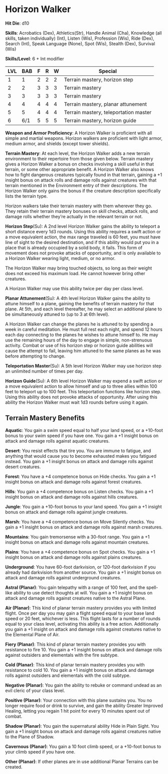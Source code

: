 # Horizon Walker

**Hit Die**: d10

**Skills**: Acrobatics (Dex), Athletics(Str), Handle Animal (Cha), Knowledge (all skills, taken individually) (Int), Listen (Wis), Profession (Wis), Ride (Dex), Search (Int), Speak Language (None), Spot (Wis), Stealth (Dex), Survival (Wis)

**Skills/Level**: 6 + Int modifier

LVL | BAB | F | R | W | Special 
--- | --- | - | - | - | ------- 
1   | 1   | 2 | 2 | 2 | Terrain mastery, horizon step
2   | 2   | 3 | 3 | 3 | Terrain mastery
3   | 3   | 3 | 3 | 3 | Terrain mastery
4   | 4   | 4 | 4 | 4 | Terrain mastery, planar attunement
5   | 5   | 4 | 4 | 4 | Terrain mastery, teleportation master
6   | 6/1 | 5 | 5 | 5 | Terrain mastery, horizon guide

**Weapon and Armor Proficiency**: A Horizon Walker is proficient with all simple and martial weapons. Horizon walkers are proficient with light armor, medium armor, and shields (except tower shields).

**Terrain Mastery**: At each level, the Horizon Walker adds a new terrain environment to their repertoire from those given below. Terrain mastery gives a Horizon Walker a bonus on checks involving a skill useful in that terrain, or some other appropriate benefit. A Horizon Walker also knows how to fight dangerous creatures typically found in that terrain, gaining a +1 insight bonus on attack rolls and damage rolls against creatures with that terrain mentioned in the Environment entry of their descriptions. The Horizon Walker only gains the bonus if the creature description specifically lists the terrain type.

Horizon walkers take their terrain mastery with them wherever they go. They retain their terrain mastery bonuses on skill checks, attack rolls, and damage rolls whether they’re actually in the relevant terrain or not.

**Horizon Step**(Su): A 2nd level Horizon Walker gains the ability to teleport a short distance every 1d3 rounds. Using this ability requires a swift action or a move equivalent action, the max range traveled is 60 feet, you must have line of sight to the desired destination, and if this ability would put you in a place that is already occupied by a solid body, it fails. This form of movement does not provoke attacks of opportunity, and is only available to a Horizon Walker wearing light, medium, or no armor.

The Horizon Walker may bring touched objects, so long as their weight does not exceed his maximum load. He cannot however bring other creatures.

A Horizon Walker may use this ability twice per day per class level.

**Planar Attunement**(Su): A 4th level Horizon Walker gains the ability to attune himself to a plane, gaining the benefits of terrain mastery for that plane. At 5th, and each level thereafter, he may select an additional plane to be simultaneously attuned to (up to 3 at 6th level).

A Horizon Walker can change the planes he is attuned to by spending a week in careful meditation. He must full rest each night, and spend 12 hours each day connecting to the planes he wishes to attune himself to. He may use the remaining hours of the day to engage in simple, non-strenuous activity. Combat or use of his horizon step or horizon guide abilities will cause the attempt to fail, leaving him attuned to the same planes as he was before attempting to change.

**Teleportation Master**(Su): A 5th level Horizon Walker may use horizon step an unlimited number of times per day.

**Horizon Guide**(Su): A 6th level Horizon Walker may expend a swift action or a move equivalent action to allow himself and up to three allies within 100 feet to teleport up to 100 feet. This teleportation functions like horizon step. Using this ability does not provoke attacks of opportunity. After using this ability the Horizon Walker must wait 1d3 rounds before using it again.

## Terrain Mastery Benefits

**Aquatic**: You gain a swim speed equal to half your land speed, or a +10-foot bonus to your swim speed if you have one. You gain a +1 insight bonus on attack and damage rolls against aquatic creatures.

**Desert**: You resist effects that tire you. You are immune to fatigue, and anything that would cause you to become exhausted makes you fatigued instead. You gain a +1 insight bonus on attack and damage rolls against desert creatures.

**Forest**: You have a +4 competence bonus on Hide checks. You gain a +1 insight bonus on attack and damage rolls against forest creatures.

**Hills**: You gain a +4 competence bonus on Listen checks. You gain a +1 insight bonus on attack and damage rolls against hills creatures.

**Jungle**: You gain a +10-foot bonus to your land speed. You gain a +1 insight bonus on attack and damage rolls against jungle creatures.

**Marsh**: You have a +4 competence bonus on Move Silently checks. You gain a +1 insight bonus on attack and damage rolls against marsh creatures.

**Mountains**:  You gain tremorsense with a 30-foot range. You gain a +1 insight bonus on attack and damage rolls against mountain creatures.

**Plains**: You have a +4 competence bonus on Spot checks. You gain a +1 insight bonus on attack and damage rolls against plains creatures.

**Underground**: You have 60-foot darkvision, or 120-foot darkvision if you already had darkvision from another source. You gain a +1 insight bonus on attack and damage rolls against underground creatures.

**Astral (Planar)**: You gain telepathy with a range of 100 feet, and the spell-like ability to use detect thoughts at will. You gain a +1 insight bonus on attack and damage rolls against creatures native to the Astral Plane.

**Air (Planar)**: This kind of planar terrain mastery provides you with limited flight. Once per day you may gain a flight speed equal to your base land speed or 20 feet, whichever is less. This flight lasts for a number of rounds equal to your class level, activating this ability is a free action. Additionally you gain a +1 insight on attack and damage rolls against creatures native to the Elemental Plane of Air.

**Fiery (Planar)**: This kind of planar terrain mastery provides you with resistance to fire 10. You gain a +1 insight bonus on attack and damage rolls against outsiders and elementals with the fire subtype.

**Cold (Planar)**: This kind of planar terrain mastery provides you with resistance to cold 10. You gain a +1 insight bonus on attack and damage rolls against outsiders and elementals with the cold subtype.

**Negative (Planar)**: You gain the ability to rebuke or command undead as an evil cleric of your class level.

**Positive (Planar)**: Your connection with this plane sustains you. You no longer require food or drink to survive, and gain the ability Greater Improved Healing, letting you regain 1 hit point for every 10 minutes spent out of combat.

**Shadow (Planar)**: You gain the supernatural ability Hide in Plain Sight. You gain a +1 insight bonus on attack and damage rolls against creatures native to the Plane of Shadow.

**Cavernous (Planar)**: You gain a 10 foot climb speed, or a +10-foot bonus to your climb speed if you have one.

**Other (Planar)**: If other planes are in use additional Planar Terrains can be created.